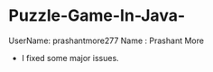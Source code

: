 # Puzzle-Game-In-Java-

UserName: prashantmore277
Name    : Prashant More

- I fixed some major issues.
